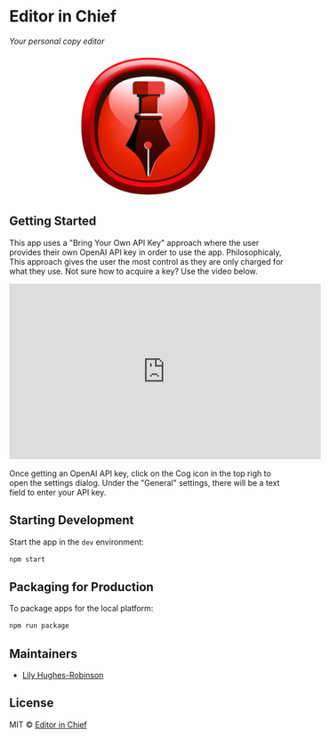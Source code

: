 # Editor in Chief

*Your personal copy editor*

<div align="center">

![Editor in Chief Logo](./assets/icon.png)

</div>

## Getting Started

This app uses a "Bring Your Own API Key" approach where the user provides their own OpenAI API key in order to use the app. Philosophicaly, This approach gives the user the most control as they are only charged for what they use. Not sure how to acquire a key? Use the video below.

<iframe width="560" height="315" src="https://www.youtube.com/embed/nafDyRsVnXU" title="YouTube video player" frameborder="0" allow="accelerometer; autoplay; clipboard-write; encrypted-media; gyroscope; picture-in-picture; web-share" allowfullscreen></iframe>

Once getting an OpenAI API key, click on the Cog icon in the top righ to open the settings dialog. Under the "General" settings, there will be a text field to enter your API key.

## Starting Development

Start the app in the `dev` environment:

```bash
npm start
```

## Packaging for Production

To package apps for the local platform:

```bash
npm run package
```

## Maintainers

- [Lily Hughes-Robinson](https://github.com/oaguy1)

## License

MIT © [Editor in Chief](https://github.com/editorinchiefoss/editor-in-chief)
